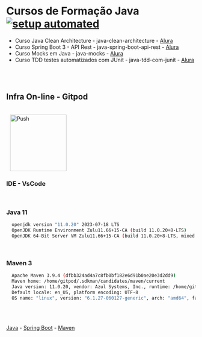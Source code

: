 # Cursos de Formação Java [![setup automated](https://img.shields.io/badge/Gitpod-ready_to_code-orange?logo=gitpod)](https://gitpod.io/#https://github.com/martins86/formacao-java)

- Curso Java Clean Architecture - java-clean-architecture - [Alura](https://www.alura.com.br/curso-online-java-clean-architecture)
- Curso Spring Boot 3 - API Rest - java-spring-boot-api-rest - [Alura](https://www.alura.com.br/curso-online-spring-boot-3-desenvolva-api-rest-java)
- Curso Mocks em Java - java-mocks - [Alura](https://www.alura.com.br/curso-online-mocks-java-mockito)
- Curso TDD testes automatizados com JUnit - java-tdd-com-junit - [Alura](https://www.alura.com.br/curso-online-tdd-java-testes-automatizados-junit)

<br>
<br>

## Infra On-line - Gitpod

<br>

<a href="https://gitpod.io/#https://github.com/martins86/formacao-java" target="_blank" style="padding: 10px;">
    <img src="https://gitpod.io/button/open-in-gitpod.svg" width="150" alt="Push" align="center">
</a>

<br>

### IDE - VsCode

<br>

### Java 11

```sh
  openjdk version "11.0.20" 2023-07-18 LTS
  OpenJDK Runtime Environment Zulu11.66+15-CA (build 11.0.20+8-LTS)
  OpenJDK 64-Bit Server VM Zulu11.66+15-CA (build 11.0.20+8-LTS, mixed mode)
```

<br>

### Maven 3

```sh
  Apache Maven 3.9.4 (dfbb324ad4a7c8fb0bf182e6d91b0ae20e3d2dd9)
  Maven home: /home/gitpod/.sdkman/candidates/maven/current
  Java version: 11.0.20, vendor: Azul Systems, Inc., runtime: /home/gitpod/.sdkman/candidates/java/11.0.20.fx-zulu
  Default locale: en_US, platform encoding: UTF-8
  OS name: "linux", version: "6.1.27-060127-generic", arch: "amd64", family: "unix"
```

<br>
<br>

[Java](https://www.oracle.com/java/technologies/downloads/) - [Spring Boot](https://spring.io/projects/spring-boot) - [Maven](https://maven.apache.org/what-is-maven.html)
